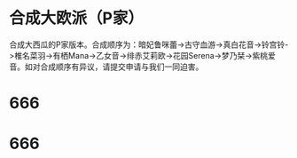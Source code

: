 # 合成大欧派（P家） #

合成大西瓜的P家版本。合成顺序为：暗妃鲁咪蕾->古守血游->真白花音->铃宫铃->椎名菜羽->有栖Mana->乙女音->绯赤艾莉欧->花园Serena->梦乃栞->紫桃爱音。如对合成顺序有异议，请提交申请与我们一同迫害。

# 666
# 666

